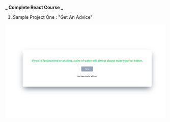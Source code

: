 **_ Complete React Course _**

1. Sample Project One : "Get An Advice"

![alt text](<Screenshot from 2024-03-28 22-50-57.png>)
